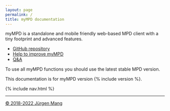 ```yaml
---
layout: page
permalink: /
title: myMPD documentation
---
```


myMPD is a standalone and mobile friendly web-based MPD client with a tiny footprint and advanced features.

- [GitHub repository](https://github.com/jcorporation/myMPD)
- [Help to improve myMPD](https://github.com/jcorporation/myMPD/issues/167)
- [Q&A](https://github.com/jcorporation/myMPD/discussions/categories/q-a)

To use all myMPD functions you should use the latest stable MPD version.

This documentation is for myMPD version {% include version %}.

<div id="toc" class="d-none">
    {% include nav.html %}
</div>

***

<a href="https://github.com/jcorporation">&copy; 2018-2022 Jürgen Mang</a>
